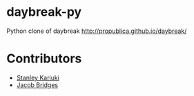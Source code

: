 # daybreak-py

Python clone of daybreak http://propublica.github.io/daybreak/

# Contributors

* [Stanley Kariuki](https://github.com/skariuki)
* [Jacob Bridges](https://github.com/jacobbridges)

